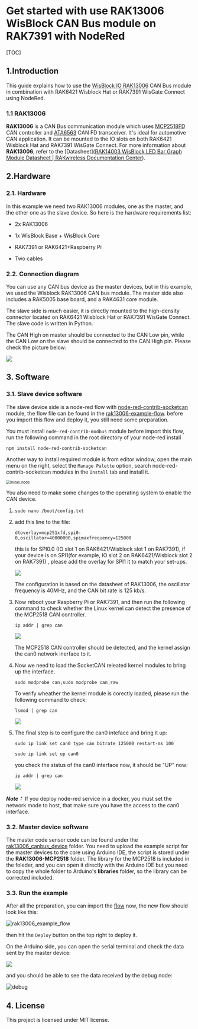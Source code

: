 # Get started with use RAK13006 WisBlock CAN Bus module on RAK7391 with NodeRed

[TOC]

## 1.Introduction

This guide explains how to use the [WisBlock IO RAK13006](https://docs.rakwireless.com/Product-Categories/WisBlock/RAK3006/Overview/) CAN Bus module in combination with RAK6421 Wisblock Hat or RAK7391 WisGate Connect using NodeRed. 

### 1.1 RAK13006

**RAK13006** is a CAN Bus communication module which uses [MCP2518FD](https://www.microchip.com/en-us/product/MCP2518FD) CAN controller and [ATA6563](https://www.microchip.com/en-us/product/ata6563) CAN FD transceiver. It's ideal for automotive CAN application. It can be mounted to the IO slots on both RAK6421 Wisblock Hat and RAK7391 WisGate Connect. For more information about **RAK13006**, refer to the [Datasheet]([RAK14003 WisBlock LED Bar Graph Module Datasheet | RAKwireless Documentation Center](https://docs.rakwireless.com/Product-Categories/WisBlock/RAK13006/Datasheet/)).

## 2.Hardware

### 2.1. Hardware

In this example we need two RAK13006 modules, one as the master, and the other one as the slave device. So here is the hardware requirements list:

- 2x RAK13006

- 1x WisBlock Base + WisBlock Core

- RAK7391 or RAK6421+Raspberry Pi

- Two cables

### 2.2. Connection diagram

You can use any CAN bus device as the master devices, but in this example, we used the Wisblock RAK13006 CAN bus module. The master side also includes a RAK5005 base board, and a RAK4631 core module.

The slave side is much easier, it is directly mounted to the high-density connector located on RAK6421 Wisblock Hat or RAK7391 WisGate Connect. The slave code is written in Python. 

The CAN High on master should be connected to the CAN Low pin, while the CAN Low on the slave should be connected to the CAN High pin. Please check the picture below:

![](assets/connection_diagram.jpg)

## 3. Software

### 3.1. Slave device software

The slave device side is a node-red flow with [node-red-contrib-socketcan](https://flows.nodered.org/node/node-red-contrib-socketcan) module,  the flow file can be found in the [rak13006-example-flow](rak13006-example-flow.json).  before you import this flow and deploy it, you still need some preparation.

You must install `node-red-contrib-modbus` module before import this flow, run the following command in the root directory of your node-red install

```
npm install node-red-contrib-socketcan
```

Another way to install required module is from editor window, open the main menu on the right, select  the `Manage Palette` option,  search node-red-contrib-socketcan modules in the `Install` tab and install it.

<img src="assets/install_node.png" alt="install_node" style="zoom:67%;" />

You also need to make some changes to the operating system to enable the CAN device.

1. `sudo nano /boot/config.txt`

2. add this line to the file:
   
   `dtoverlay=mcp251xfd,spi0-0,oscillator=40000000,spimaxfrequency=125000`
   
   this is for SPI0.0 (IO slot 1 on RAK6421/Wisblock slot 1 on RAK7391), if your device is on SPI1(for example, IO slot 2 on RAK6421/Wisblock slot 2 on RAK7391) , please add the overlay for SPI1 it to match your set-ups.
   
   ![](assets/overlay.png)
   
   The configuration is based on the datasheet of RAK13006, the oscillator frequency is 40MHz, and the CAN bit rate is 125 kb/s.

3. Now reboot your Raspberry Pi or RAK7391, and then run the following command to check whether the Linux kernel can detect the presence of the MCP2518 CAN controller.
   
   `ip addr | grep can`
   
   ![](assets/can_down.png)
   
   The MCP2518 CAN controller should be detected, and the kernel assign the can0 network inerface to it. 

4. Now we need to load the SocketCAN releated kernel modules to bring up the interface.
   
   `sudo modprobe can;sudo modprobe can_raw`
   
   To verify wheather the kernel module is corectly loaded, please run the following command to check:
   
   `lsmod | grep can`
   
   ![](assets/load_modules.png)

5. The final step is to configure the can0 inteface and bring it up:
   
   `sudo ip link set can0 type can bitrate 125000 restart-ms 100`
   
   `sudo ip link set up can0`
   
   you check the status of the can0 interface now, it should be "UP" now:
   
   `ip addr | grep can`
   
   ![](assets/can_up.png)



***Note：*** If you deploy node-red service in a docker, you must set the network mode to host, that make sure you have the access to the can0 interface.

### 3.2. Master device software

The master code sensor code can be found under the [rak13006_canbus_device](rak13006_canbus_device/13006_canbus_device.ino) folder. You need to upload the example script for the master devices to the core using Arduino IDE, the script is stored under the **RAK13006-MCP2518** folder. The library for the MCP2518 is included in the foleder, and you can open it directly with the Arduino IDE but you need to copy the whole folder to Arduino's **libraries** folder, so the library can be corrected included.

### 3.3. Run the example

After all the preparation, you can import the [flow](rak13006-example-flow.json) now, the new flow should look like this:

![rak13006_example_flow](assets/rak13006_example_flow.png)

then hit the `Deploy` button on the top right to deploy it.

On the Arduino side, you can open the serial terminal and check the data sent by the master device:

![](assets/CAN_master.png)

and you should be able to see the data received by the debug node:

![debug](assets/debug.png)



## 4. License

This project is licensed under MIT license.
